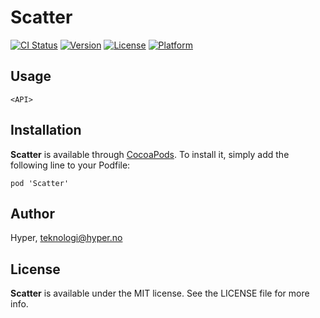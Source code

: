 # Scatter

[![CI Status](http://img.shields.io/travis/hyperoslo/Scatter.svg?style=flat)](https://travis-ci.org/hyperoslo/Scatter)
[![Version](https://img.shields.io/cocoapods/v/Scatter.svg?style=flat)](http://cocoadocs.org/docsets/Scatter)
[![License](https://img.shields.io/cocoapods/l/Scatter.svg?style=flat)](http://cocoadocs.org/docsets/Scatter)
[![Platform](https://img.shields.io/cocoapods/p/Scatter.svg?style=flat)](http://cocoadocs.org/docsets/Scatter)

## Usage

`<API>`

## Installation

**Scatter** is available through [CocoaPods](http://cocoapods.org). To install
it, simply add the following line to your Podfile:

`pod 'Scatter'`

## Author

Hyper, teknologi@hyper.no

## License

**Scatter** is available under the MIT license. See the LICENSE file for more info.
